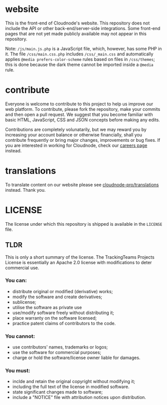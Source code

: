 # website
This is the front-end of Cloudnode's website. This repository does not include the API or other back-end/server-side integrations. Some front-end pages that are not yet made publicly available may not appear in this repository.

Note: `/js/main.js.php` is a JavaScript file, which, however, has some PHP in it. The file `/css/main.css.php` includes `/css/_main.css` and automatically applies `@media prefers-color-scheme` rules based on files in `/css/themes`; this is done because the dark theme cannot be imported inside a `@media` rule.

# contribute
Everyone is welcome to contribute to this project to help us improve our web platform. To contribute, please fork the repository, make your commits and then open a pull request. We suggest that you become familiar with basic HTML, JavaScript, CSS and JSON concepts before making any edits.

Contributions are completely volunatarily, but we may reward you by increasing your account balance or otherwise financially, shall you contribute frequently or bring major changes, improvements or bug fixes. If you are interested in working for Cloudnode, check our [careers page](https://cloudnode.pro/jobs) instead.

# translations
To translate content on our website please see [cloudnode-pro/translations](https://github.com/cloudnode-pro/translations) instead. Thank you.

# LICENSE
The license under which this repository is shipped is available in the `LICENSE` file.
## TLDR
This is only a short summary of the license. The TrackingTeams Projects License is essentially an Apache 2.0 license with modifications to deter commercial use.
### You can:
 - distribute original or modified (derivative) works;
 - modify the software and create derivatives;
 - sublicense;
 - utilise the software as private use
 - use/modify software freely without distributing it;
 - place warranty on the software licensed;
 - practice patent claims of contributors to the code.

### You cannot:
 - use contributors' names, trademarks or logos;
 - use the software for commercial purposes;
 - charge or hold the software/license owner liable for damages.

### You must:
 - inclde and retain the original copyright without modifying it;
 - including the full text of the license in modified software.
 - state significant changes made to software;
 - include a "NOTICE" file with attribution notices upon distribution.
